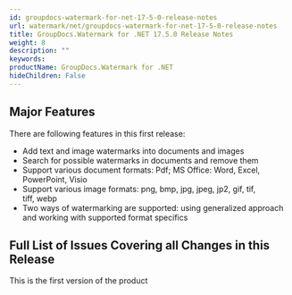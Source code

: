 ```yaml
---
id: groupdocs-watermark-for-net-17-5-0-release-notes
url: watermark/net/groupdocs-watermark-for-net-17-5-0-release-notes
title: GroupDocs.Watermark for .NET 17.5.0 Release Notes
weight: 8
description: ""
keywords: 
productName: GroupDocs.Watermark for .NET
hideChildren: False
---
```

## Major Features

There are following features in this first release:

*   Add text and image watermarks into documents and images
*   Search for possible watermarks in documents and remove them
*   Support various document formats: Pdf; MS Office: Word, Excel, PowerPoint, Visio
*   Support various image formats: png, bmp, jpg, jpeg, jp2, gif, tif, tiff, webp
*   Two ways of watermarking are supported: using generalized approach and working with supported format specifics

## Full List of Issues Covering all Changes in this Release

This is the first version of the product
